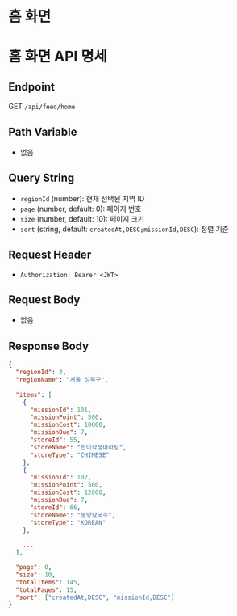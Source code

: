 # 홈 화면

# 홈 화면 API 명세

## Endpoint
GET `/api/feed/home`

## Path Variable
- 없음

## Query String
- `regionId` (number): 현재 선택된 지역 ID
- `page` (number, default: 0): 페이지 번호
- `size` (number, default: 10): 페이지 크기
- `sort` (string, default: `createdAt,DESC;missionId,DESC`): 정렬 기준

## Request Header
- `Authorization: Bearer <JWT>`

## Request Body
- 없음

## Response Body

```json
{
  "regionId": 3,
  "regionName": "서울 성북구",
  
  "items": [
    {
      "missionId": 101,
      "missionPoint": 500,
      "missionCost": 10000,
      "missionDue": 7,
      "storeId": 55,
      "storeName": "반이학생마라탕",
      "storeType": "CHINESE"
    },
    {
      "missionId": 102,
      "missionPoint": 500,
      "missionCost": 12000,
      "missionDue": 7,
      "storeId": 66,
      "storeName": "동방칼국수",
      "storeType": "KOREAN"
    },
    
    ...
  ],

  "page": 0,
  "size": 10,
  "totalItems": 145,
  "totalPages": 15,
  "sort": ["createdAt,DESC", "missionId,DESC"]
}
```